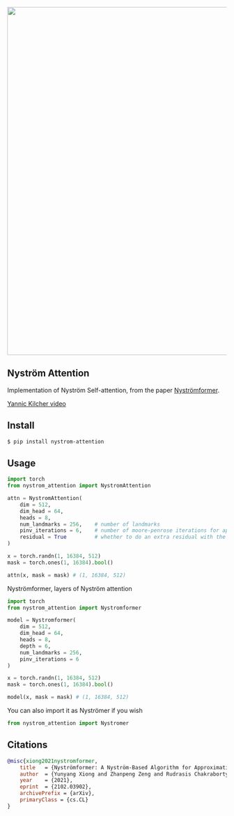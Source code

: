 <img src="./diagram.png" width="800px"></img>

## Nyström Attention

Implementation of Nyström Self-attention, from the paper <a href="https://arxiv.org/abs/2102.03902">Nyströmformer</a>.

<a href="https://www.youtube.com/watch?v=m-zrcmRd7E4">Yannic Kilcher video</a>

## Install

```bash
$ pip install nystrom-attention
```

## Usage

```python
import torch
from nystrom_attention import NystromAttention

attn = NystromAttention(
    dim = 512,
    dim_head = 64,
    heads = 8,
    num_landmarks = 256,    # number of landmarks
    pinv_iterations = 6,    # number of moore-penrose iterations for approximating pinverse. 6 was recommended by the paper
    residual = True         # whether to do an extra residual with the value or not. supposedly faster convergence if turned on
)

x = torch.randn(1, 16384, 512)
mask = torch.ones(1, 16384).bool()

attn(x, mask = mask) # (1, 16384, 512)
```

Nyströmformer, layers of Nyström attention

```python
import torch
from nystrom_attention import Nystromformer

model = Nystromformer(
    dim = 512,
    dim_head = 64,
    heads = 8,
    depth = 6,
    num_landmarks = 256,
    pinv_iterations = 6
)

x = torch.randn(1, 16384, 512)
mask = torch.ones(1, 16384).bool()

model(x, mask = mask) # (1, 16384, 512)
```

You can also import it as Nyströmer if you wish

```python
from nystrom_attention import Nystromer
```
## Citations

```bibtex
@misc{xiong2021nystromformer,
    title   = {Nyströmformer: A Nyström-Based Algorithm for Approximating Self-Attention},
    author  = {Yunyang Xiong and Zhanpeng Zeng and Rudrasis Chakraborty and Mingxing Tan and Glenn Fung and Yin Li and Vikas Singh},
    year    = {2021},
    eprint  = {2102.03902},
    archivePrefix = {arXiv},
    primaryClass = {cs.CL}
}
```
